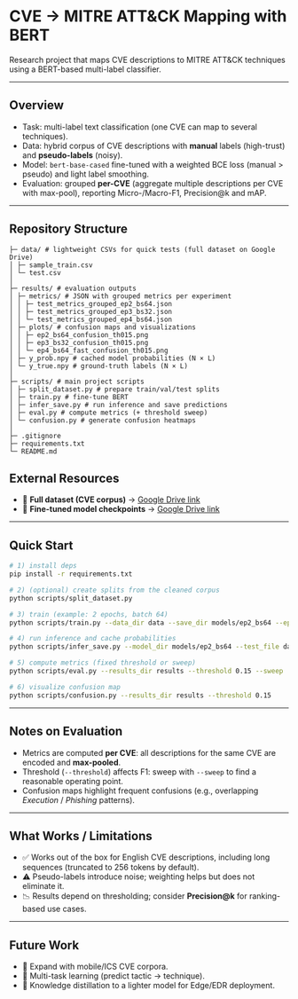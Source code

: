 # CVE → MITRE ATT&CK Mapping with BERT

Research project that maps CVE descriptions to MITRE ATT&CK techniques using a BERT-based multi-label classifier.

---

## Overview
- Task: multi-label text classification (one CVE can map to several techniques).
- Data: hybrid corpus of CVE descriptions with **manual** labels (high-trust) and **pseudo-labels** (noisy).
- Model: `bert-base-cased` fine-tuned with a weighted BCE loss (manual > pseudo) and light label smoothing.
- Evaluation: grouped **per-CVE** (aggregate multiple descriptions per CVE with max-pool), reporting Micro-/Macro-F1, Precision@k and mAP.

---

## Repository Structure
```CVE2ATTACK/
├─ data/ # lightweight CSVs for quick tests (full dataset on Google Drive)
│ ├─ sample_train.csv
│ └─ test.csv
│
├─ results/ # evaluation outputs
│ ├─ metrics/ # JSON with grouped metrics per experiment
│ │ ├─ test_metrics_grouped_ep2_bs64.json
│ │ ├─ test_metrics_grouped_ep3_bs32.json
│ │ └─ test_metrics_grouped_ep4_bs64.json
│ ├─ plots/ # confusion maps and visualizations
│ │ ├─ ep2_bs64_confusion_th015.png
│ │ ├─ ep3_bs32_confusion_th015.png
│ │ └─ ep4_bs64_fast_confusion_th015.png
│ ├─ y_prob.npy # cached model probabilities (N × L)
│ └─ y_true.npy # ground-truth labels (N × L)
│
├─ scripts/ # main project scripts
│ ├─ split_dataset.py # prepare train/val/test splits
│ ├─ train.py # fine-tune BERT
│ ├─ infer_save.py # run inference and save predictions
│ ├─ eval.py # compute metrics (+ threshold sweep)
│ └─ confusion.py # generate confusion heatmaps
│
├─ .gitignore
├─ requirements.txt
└─ README.md
```
## External Resources

- 📂 **Full dataset (CVE corpus)** → [Google Drive link](https://drive.google.com/drive/folders/17yBEvfqLKrkmIus4hkptbWa9_paflK_x?usp=sharing)  
- 📂 **Fine-tuned model checkpoints** → [Google Drive link](https://drive.google.com/drive/folders/17yBEvfqLKrkmIus4hkptbWa9_paflK_x?usp=sharing) 
---

## Quick Start
```bash
# 1) install deps
pip install -r requirements.txt

# 2) (optional) create splits from the cleaned corpus
python scripts/split_dataset.py

# 3) train (example: 2 epochs, batch 64)
python scripts/train.py --data_dir data --save_dir models/ep2_bs64 --epochs 2 --batch_size 64

# 4) run inference and cache probabilities
python scripts/infer_save.py --model_dir models/ep2_bs64 --test_file data/test.csv --out_dir results

# 5) compute metrics (fixed threshold or sweep)
python scripts/eval.py --results_dir results --threshold 0.15 --sweep

# 6) visualize confusion map
python scripts/confusion.py --results_dir results --threshold 0.15
```
---

## Notes on Evaluation

- Metrics are computed **per CVE**: all descriptions for the same CVE are encoded and **max-pooled**.  
- Threshold (`--threshold`) affects F1: sweep with `--sweep` to find a reasonable operating point.  
- Confusion maps highlight frequent confusions (e.g., overlapping *Execution* / *Phishing* patterns).  

---

## What Works / Limitations

- ✅ Works out of the box for English CVE descriptions, including long sequences (truncated to 256 tokens by default).  
- ⚠️ Pseudo-labels introduce noise; weighting helps but does not eliminate it.  
- 📉 Results depend on thresholding; consider **Precision@k** for ranking-based use cases.  

---

## Future Work

- 🔹 Expand with mobile/ICS CVE corpora.  
- 🔹 Multi-task learning (predict tactic → technique).  
- 🔹 Knowledge distillation to a lighter model for Edge/EDR deployment.  
